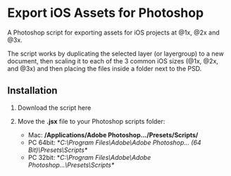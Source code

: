 # Export iOS Assets for Photoshop

A Photoshop script for exporting assets for iOS projects at @1x, @2x and @3x.

The script works by duplicating the selected layer (or layergroup) to a new document, then scaling it to each of the 3 common iOS sizes (@1x, @2x, and @3x) and then placing the files inside a folder next to the PSD.

## Installation
1. Download the script here

2. Move the **.jsx** file to your Photoshop scripts folder:

	- Mac: **/Applications/Adobe Photoshop.../Presets/Scripts/**
	- PC 64bit: **C:\Program Files\Adobe\Adobe Photoshop... (64 Bit)\Presets\Scripts\**
	- PC 32bit: **C:\Program Files\Adobe\Adobe Photoshop...\Presets\Scripts\**